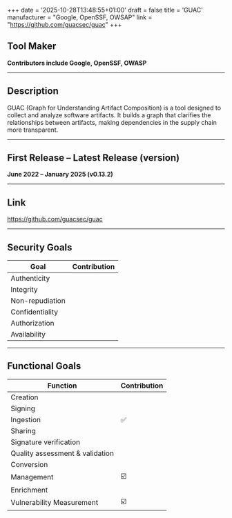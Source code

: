 +++
date = '2025-10-28T13:48:55+01:00'
draft = false
title = 'GUAC'
manufacturer = "Google, OpenSSF, OWSAP"
link = "https://github.com/guacsec/guac"
+++

## Tool Maker

**Contributors include Google, OpenSSF, OWASP**

---

## Description

GUAC (Graph for Understanding Artifact Composition) is a tool designed to collect and analyze software artifacts. It builds a graph that clarifies the relationships between artifacts, making dependencies in the supply chain more transparent.

---

## First Release – Latest Release (version)

**June 2022 – January 2025 (v0.13.2)**

---

## Link

https://github.com/guacsec/guac

---

## Security Goals

| Goal              | Contribution |
|-------------------|--------------|
| Authenticity      |              |
| Integrity         |              |
| Non-repudiation   |              |
| Confidentiality   |              |
| Authorization     |              |
| Availability      |              |

---

## Functional Goals

| Function                        | Contribution |
|---------------------------------|--------------|
| Creation                        |              |
| Signing                         |              |
| Ingestion                       | ✅            |
| Sharing                         |              |
| Signature verification          |              |
| Quality assessment & validation |              |
| Conversion                      |              |
| Management                      | ☑️            |
| Enrichment                      |              |
| Vulnerability Measurement       | ☑️            |
